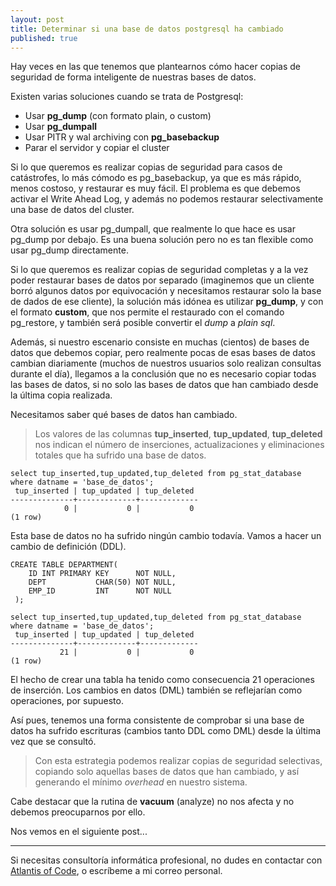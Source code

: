 ```yaml
---
layout: post
title: Determinar si una base de datos postgresql ha cambiado
published: true
---
```


Hay veces en las que tenemos que plantearnos cómo hacer copias de seguridad de forma inteligente de nuestras bases de datos.

Existen varias soluciones cuando se trata de Postgresql:

* Usar **pg_dump** (con formato plain, o custom)
* Usar **pg_dumpall**
* Usar PITR y wal archiving con **pg_basebackup**
* Parar el servidor y copiar el cluster

Si lo que queremos es realizar copias de seguridad para casos de catástrofes, lo más cómodo es pg\_basebackup, ya que es más rápido, menos costoso, y restaurar es muy fácil. El problema es que debemos activar el Write Ahead Log, y además no podemos restaurar selectivamente una base de datos del cluster.

Otra solución es usar pg\_dumpall, que realmente lo que hace es usar pg\_dump por debajo. Es una buena solución pero no es tan flexible como usar pg_dump directamente.

Si lo que queremos es realizar copias de seguridad completas y a la vez poder restaurar bases de datos por separado (imaginemos que un cliente borró algunos datos por equivocación y necesitamos restaurar solo la base de dados de ese cliente), la solución más idónea es utilizar **pg_dump**, y con el formato **custom**, que nos permite el restaurado con el comando pg\_restore, y también será posible convertir el *dump* a *plain sql*.

Además, si nuestro escenario consiste en muchas (cientos) de bases de datos que debemos copiar, pero realmente pocas de esas bases de datos cambian diariamente (muchos de nuestros usuarios solo realizan consultas durante el día), llegamos a la conclusión que no es necesario copiar todas las bases de datos, si no solo las bases de datos que han cambiado desde la última copia realizada. 

Necesitamos saber qué bases de datos han cambiado.

> Los valores de las columnas **tup_inserted**, **tup_updated**, **tup_deleted** nos indican el número de inserciones, actualizaciones y eliminaciones totales que ha sufrido una base de datos.

	select tup_inserted,tup_updated,tup_deleted from pg_stat_database where datname = 'base_de_datos';
	 tup_inserted | tup_updated | tup_deleted
	--------------+-------------+-------------
	            0 |           0 |           0
	(1 row)

Esta base de datos no ha sufrido ningún cambio todavía.
Vamos a hacer un cambio de definición (DDL).

	CREATE TABLE DEPARTMENT(
    	ID INT PRIMARY KEY      NOT NULL,
	    DEPT           CHAR(50) NOT NULL,
	    EMP_ID         INT      NOT NULL
	 );

	select tup_inserted,tup_updated,tup_deleted from pg_stat_database where datname = 'base_de_datos';
	 tup_inserted | tup_updated | tup_deleted
	--------------+-------------+-------------
	           21 |           0 |           0
	(1 row)

El hecho de crear una tabla ha tenido como consecuencia 21 operaciones de inserción. Los cambios en datos (DML) también se reflejarían como operaciones, por supuesto.

Así pues, tenemos una forma consistente de comprobar si una base de datos ha sufrido escrituras (cambios tanto DDL como DML) desde la última vez que se consultó.

> Con esta estrategia podemos realizar copias de seguridad selectivas, copiando solo aquellas bases de datos que han cambiado, y así generando el mínimo *overhead* en nuestro sistema.

Cabe destacar que la rutina de **vacuum** (analyze) no nos afecta y no debemos preocuparnos por ello.

Nos vemos en el siguiente post...

---

Si necesitas consultoría informática profesional, no dudes en contactar con [Atlantis of Code](http://atlantisofcode.com), o escríbeme a mi correo personal.
